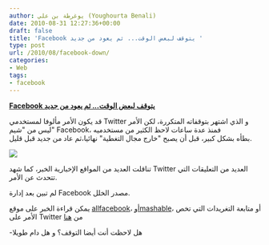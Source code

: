 ```yaml
---
author: يوغرطة بن علي (Youghourta Benali)
date: 2010-08-31 12:27:36+00:00
draft: false
title: 'Facebook يتوقف لبعض الوقت... ثم يعود من جديد '
type: post
url: /2010/08/facebook-down/
categories:
- Web
tags:
- facebook
---
```


**[Facebook يتوقف لبعض الوقت... ثم يعود من جديد](https://www.it-scoop.com/2010/08/facebook-down/)**




قد يكون الأمر مألوفا لمستخدمي Twitter و الذي اشتهر بتوقفاته المتكررة، لكن الأمر ليس من "شيم" Facebook، فمنذ عدة ساعات لاحظ الكثير من مستخدميه بطأه بشكل كبير، قبل أن يصبح "خارج مجال التغطية" نهائيا،ثم عاد من جديد قبل قليل.


[![](https://www.it-scoop.com/wp-content/uploads/2010/08/facebook-down.jpg)
](https://www.it-scoop.com/2010/08/facebook-down/)

تناقلت العديد من المواقع الإخبارية الخبر، كما شهد Twitter العديد من التعليقات التي تتحدث عن الأمر.

لم تبين بعد إدارة Facebook مصدر الخلل.

يمكن قراءة الخبر على موقع [allfacebook](http://www.allfacebook.com/facebook-is-down-for-numerous-users-2010-08)، [أوmashable](http://mashable.com/2010/08/31/facebook-down-for-many-users)، أو متابعة التغريدات التي تخص الأمر على Twitter من [هنا](https://search.twitter.com/search?q=facebook+down)

-هل لاحظت أنت أيضا التوقف؟ و هل دام طويلا
